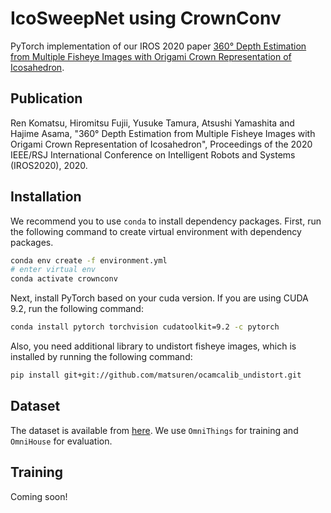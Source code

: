 # IcoSweepNet using CrownConv
PyTorch implementation of our IROS 2020 paper [360° Depth Estimation from Multiple Fisheye Images with Origami Crown Representation of Icosahedron](https://github.com/matsuren/crownconv360depth). 

## Publication
Ren Komatsu, Hiromitsu Fujii, Yusuke Tamura, Atsushi Yamashita and Hajime Asama, "360° Depth Estimation from Multiple Fisheye Images with Origami Crown Representation of Icosahedron", Proceedings of the 2020 IEEE/RSJ International Conference on Intelligent Robots and Systems (IROS2020), 2020.

## Installation
We recommend you to use `conda` to install dependency packages.
First, run the following command to create virtual environment with dependency packages.
```bash
conda env create -f environment.yml
# enter virtual env
conda activate crownconv
```

Next, install PyTorch based on your cuda version. If you are using CUDA 9.2, run the following command:
```bash
conda install pytorch torchvision cudatoolkit=9.2 -c pytorch
```

Also, you need additional library to undistort fisheye images, which is installed by running the following command: 
```bash
pip install git+git://github.com/matsuren/ocamcalib_undistort.git
```

## Dataset
The dataset is available from [here](http://cvlab.hanyang.ac.kr/project/omnistereo/).
We use `OmniThings` for training and `OmniHouse` for evaluation.


## Training
Coming soon!